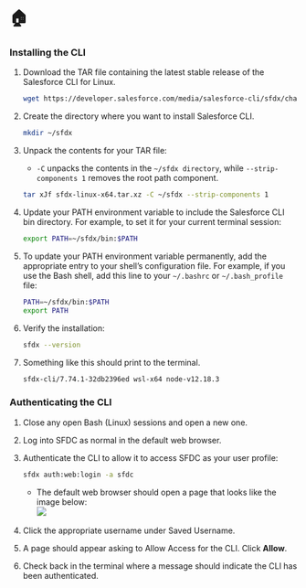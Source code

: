 # 🏠

### Installing the CLI

1.  Download the TAR file containing the latest stable release of the Salesforce CLI for Linux.

    ```bash
    wget https://developer.salesforce.com/media/salesforce-cli/sfdx/channels/stable/sfdx-linux-x64.tar.xz
    ```
2.  Create the directory where you want to install Salesforce CLI.

    ```bash
    mkdir ~/sfdx
    ```
3.  Unpack the contents for your TAR file:

    * `-C` unpacks the contents in the `~/sfdx directory`, while `--strip-components 1` removes the root path component.

    ```bash
    tar xJf sfdx-linux-x64.tar.xz -C ~/sfdx --strip-components 1
    ```
4.  Update your PATH environment variable to include the Salesforce CLI bin directory. For example, to set it for your current terminal session:

    ```bash
    export PATH=~/sfdx/bin:$PATH
    ```
5.  To update your PATH environment variable permanently, add the appropriate entry to your shell’s configuration file. For example, if you use the Bash shell, add this line to your `~/.bashrc` or `~/.bash_profile` file:

    ```bash
    PATH=~/sfdx/bin:$PATH
    export PATH
    ```
6.  Verify the installation:

    ```bash
    sfdx --version
    ```
7.  Something like this should print to the terminal.

    ```bash
    sfdx-cli/7.74.1-32db2396ed wsl-x64 node-v12.18.3
    ```

### Authenticating the CLI

1. Close any open Bash (Linux) sessions and open a new one.
2. Log into SFDC as normal in the default web browser.
3.  Authenticate the CLI to allow it to access SFDC as your user profile:

    ```bash
    sfdx auth:web:login -a sfdc
    ```

    * The default web browser should open a page that looks like the image below:\
      ![](images/auth.jpg)
4. Click the appropriate username under Saved Username.
5. A page should appear asking to Allow Access for the CLI. Click **Allow**.
6. Check back in the terminal where a message should indicate the CLI has been authenticated.

